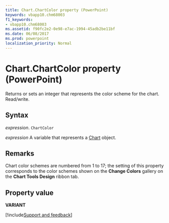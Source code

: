 ```yaml
---
title: Chart.ChartColor property (PowerPoint)
keywords: vbapp10.chm68003
f1_keywords:
- vbapp10.chm68003
ms.assetid: f90fc2e2-0e98-e7ac-1994-45adb2be11bf
ms.date: 06/08/2017
ms.prod: powerpoint
localization_priority: Normal
---
```



# Chart.ChartColor property (PowerPoint)

Returns or sets an integer that represents the color scheme for the chart. Read/write.


## Syntax

_expression_. `ChartColor`

_expression_ A variable that represents a [Chart](PowerPoint.Chart.md) object.


## Remarks

Chart color schemes are numbered from 1 to 17; the setting of this property corresponds to the color schemes shown on the  **Change Colors** gallery on the **Chart Tools Design** ribbon tab.


## Property value

 **VARIANT**

[!include[Support and feedback](~/includes/feedback-boilerplate.md)]